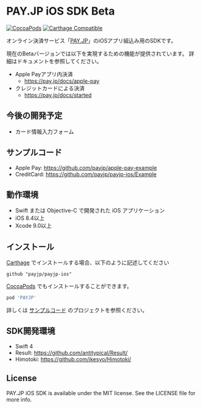 # PAY.JP iOS SDK Beta
[![CocoaPods](https://img.shields.io/cocoapods/v/PAYJP.svg)](https://github.com/payjp/payjp-ios)
[![Carthage Compatible](https://img.shields.io/badge/Carthage-compatible-4BC51D.svg?style=flat)](https://github.com/Carthage/Carthage)

オンライン決済サービス「[PAY.JP](https://pay.jp/)」のiOSアプリ組込み用のSDKです。

現在のBetaバージョンでは以下を実現するための機能が提供されています。
詳細はドキュメントを参照してください。

- Apple Payアプリ内決済
  - https://pay.jp/docs/apple-pay
- クレジットカードによる決済
  - https://pay.jp/docs/started

## 今後の開発予定

- カード情報入力フォーム

## サンプルコード

- Apple Pay: https://github.com/payjp/apple-pay-example
- CreditCard: https://github.com/payjp/payjp-ios/Example

## 動作環境

- Swift または Objective-C で開発された iOS アプリケーション
- iOS 8.4以上
- Xcode 9.0以上

## インストール

[Carthage](https://github.com/Carthage/Carthage) でインストールする場合、以下のように記述してください
```
github "payjp/payjp-ios"
```

[CocoaPods](http://cocoapods.org) でもインストールすることができます。

```ruby
pod 'PAYJP'
```

詳しくは [サンプルコード](https://github.com/payjp/apple-pay-example) のプロジェクトを参照ください。

## SDK開発環境

- Swift 4
- Result: https://github.com/antitypical/Result/
- Himotoki: https://github.com/ikesyo/Himotoki/

## License

PAY.JP iOS SDK is available under the MIT license. See the LICENSE file for more info.
